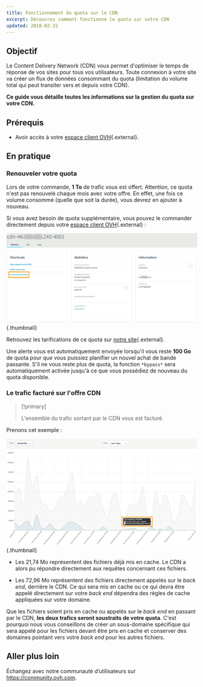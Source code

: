 ```yaml
---
title: Fonctionnement du quota sur le CDN
excerpt: Découvrez comment fonctionne le quota sur votre CDN
updated: 2018-02-22
---
```


## Objectif

Le Content Delivery Network (CDN) vous permet d'optimiser le temps de réponse de vos sites pour tous vos utilisateurs. Toute connexion à votre site va créer un flux de données consommant du quota (limitation du volume total qui peut transiter vers et depuis votre CDN).

**Ce guide vous détaille toutes les informations sur la gestion du quota sur votre CDN.**

## Prérequis

- Avoir accès à votre [espace client OVH](https://www.ovh.com/auth/?action=gotomanager&from=https://www.ovh.com/fr/&ovhSubsidiary=fr){.external}.

## En pratique

### Renouveler votre quota

Lors de votre commande, **1 To** de trafic vous est offert. Attention, ce quota n'est pas renouvelé chaque mois avec votre offre. En effet, une fois ce volume consommé (quelle que soit la durée), vous devrez en ajouter à nouveau.

Si vous avez besoin de quota supplémentaire, vous pouvez le commander directement depuis votre [espace client OVH](https://www.ovh.com/auth/?action=gotomanager&from=https://www.ovh.com/fr/&ovhSubsidiary=fr){.external} :

![Ajout de quota](images/add_quota.png){.thumbnail}

Retrouvez les tarifications de ce quota sur [notre site](https://www.ovh.com/fr/cdn/infrastructure/){.external}.

Une alerte vous est automatiquement envoyée lorsqu'il vous reste **100 Go** de quota pour que vous puissiez planifier un nouvel achat de bande passante. S'il ne vous reste plus de quota, la fonction `*bypass*` sera automatiquement activée jusqu'à ce que vous possédiez de nouveau du quota disponible.

### Le trafic facturé sur l'offre CDN

> [!primary]
>
> L'ensemble du trafic sortant par le CDN vous est facturé.  
>

Prenons cet exemple :

![Utilisation du quota](images/quota_used.png){.thumbnail}

- Les 21,74 Mo représentent des fichiers déjà mis en cache. Le CDN a alors pu répondre directement aux requêtes concernant ces fichiers.

- Les 72,96 Mo représentent des fichiers directement appelés sur le *back end*, derrière le CDN. Ce qui sera mis en cache ou ce qui devra être appelé directement sur votre *back end* dépendra des règles de cache appliquées sur votre domaine.

Que les fichiers soient pris en cache ou appelés sur le *back end* en passant par le CDN, **les deux trafics seront soustraits de votre quota**. C'est pourquoi nous vous conseillons de créer un sous-domaine spécifique qui sera appelé pour les fichiers devant être pris en cache et conserver des domaines pointant vers votre *back end* pour les autres fichiers.

## Aller plus loin

Échangez avec notre communauté d’utilisateurs sur <https://community.ovh.com>.